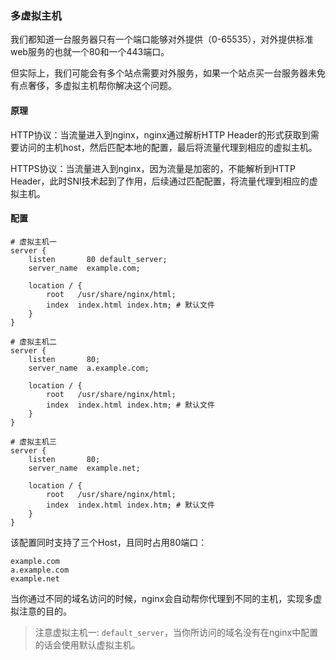 ### 多虚拟主机

我们都知道一台服务器只有一个端口能够对外提供（0-65535），对外提供标准web服务的也就一个80和一个443端口。

但实际上，我们可能会有多个站点需要对外服务，如果一个站点买一台服务器未免有点奢侈，多虚拟主机帮你解决这个问题。

#### 原理

HTTP协议：当流量进入到nginx，nginx通过解析HTTP Header的形式获取到需要访问的主机host，然后匹配本地的配置，最后将流量代理到相应的虚拟主机。

HTTPS协议：当流量进入到nginx，因为流量是加密的，不能解析到HTTP Header，此时SNI技术起到了作用，后续通过匹配配置，将流量代理到相应的虚拟主机。



#### 配置

```
# 虚拟主机一
server {
    listen       80 default_server;
    server_name  example.com;

    location / {
        root   /usr/share/nginx/html;
        index  index.html index.htm; # 默认文件
    }
}

# 虚拟主机二
server {
    listen       80;
    server_name  a.example.com;

    location / {
        root   /usr/share/nginx/html;
        index  index.html index.htm; # 默认文件
    }
}

# 虚拟主机三
server {
    listen       80;
    server_name  example.net;

    location / {
        root   /usr/share/nginx/html;
        index  index.html index.htm; # 默认文件
    }
}
```

该配置同时支持了三个Host，且同时占用80端口：

```
example.com
a.example.com
example.net
```

当你通过不同的域名访问的时候，nginx会自动帮你代理到不同的主机，实现多虚拟注意的目的。

> 注意虚拟主机一: `default_server`，当你所访问的域名没有在nginx中配置的话会使用默认虚拟主机。

